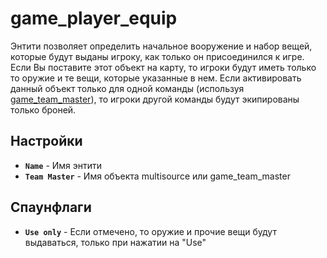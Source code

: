 ﻿# game_player_equip

Энтити позволяет определить начальное вооружение и набор вещей, которые будут выданы игроку, как только он присоединился к игре.
Если Вы поставите этот объект на карту, то игроки будут иметь только то оружие и те вещи, которые указанные в нем.
Если активировать данный объект только для одной команды (используя [game_team_master](./game_team_master)), то игроки другой команды будут экипированы только броней.

## Настройки

- **`Name`** - Имя энтити
- **`Team Master`** - Имя объекта multisource или game_team_master

## Спаунфлаги

- **`Use only`** - Если отмечено, то оружие и прочие вещи будут выдаваться, только при нажатии на "Use"
